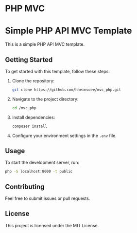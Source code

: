 # PHP MVC
# Simple PHP API MVC Template

This is a simple PHP API MVC template.

## Getting Started

To get started with this template, follow these steps:

1. Clone the repository:
    ```bash
    git clone https://github.com/hheinsoee/mvc_php.git
    ```
2. Navigate to the project directory:
    ```bash
    cd /mvc_php
    ```
3. Install dependencies:
    ```bash
    composer install
    ```
4. Configure your environment settings in the `.env` file.

## Usage

To start the development server, run:
```bash
php -S localhost:8000 -t public
```

## Contributing

Feel free to submit issues or pull requests.

## License

This project is licensed under the MIT License.
